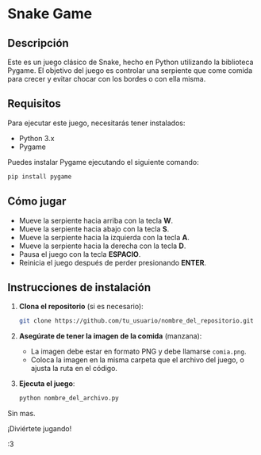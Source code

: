 # Snake Game

## Descripción

Este es un juego clásico de Snake, hecho en Python utilizando la biblioteca Pygame. El objetivo del juego es controlar una serpiente que come comida para crecer y evitar chocar con los bordes o con ella misma.

## Requisitos

Para ejecutar este juego, necesitarás tener instalados:

- Python 3.x
- Pygame

Puedes instalar Pygame ejecutando el siguiente comando:

```bash
pip install pygame
```

## Cómo jugar

- Mueve la serpiente hacia arriba con la tecla **W**.
- Mueve la serpiente hacia abajo con la tecla **S**.
- Mueve la serpiente hacia la izquierda con la tecla **A**.
- Mueve la serpiente hacia la derecha con la tecla **D**.
- Pausa el juego con la tecla **ESPACIO**.
- Reinicia el juego después de perder presionando **ENTER**.

## Instrucciones de instalación

1. **Clona el repositorio** (si es necesario):
   ```bash
   git clone https://github.com/tu_usuario/nombre_del_repositorio.git
   ```

2. **Asegúrate de tener la imagen de la comida** (manzana):
   - La imagen debe estar en formato PNG y debe llamarse `comia.png`.
   - Coloca la imagen en la misma carpeta que el archivo del juego, o ajusta la ruta en el código.

3. **Ejecuta el juego**:
   ```bash
   python nombre_del_archivo.py
   ```


Sin mas.

¡Diviértete jugando!

:3
